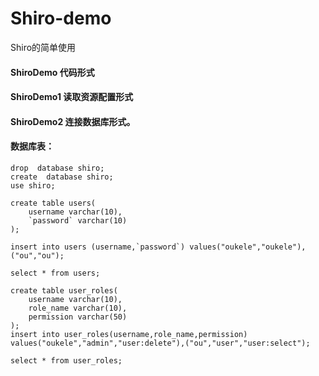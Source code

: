 # Shiro-demo
Shiro的简单使用

#### ShiroDemo  代码形式

#### ShiroDemo1 读取资源配置形式

#### ShiroDemo2 连接数据库形式。

#### 数据库表：
~~~
drop  database shiro;
create  database shiro;
use shiro;

create table users(
	username varchar(10),
	`password` varchar(10)
);

insert into users (username,`password`) values("oukele","oukele"),("ou","ou");

select * from users;

create table user_roles(
	username varchar(10),
	role_name varchar(10),
	permission varchar(50)
);
insert into user_roles(username,role_name,permission) values("oukele","admin","user:delete"),("ou","user","user:select");

select * from user_roles;
~~~
